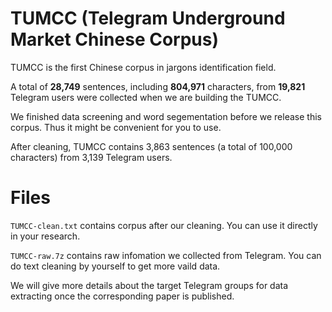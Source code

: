 # TUMCC (Telegram Underground Market Chinese Corpus)

 TUMCC is the first Chinese corpus in jargons identification field. 

A total of **28,749** sentences, including **804,971** characters, from **19,821** Telegram users were collected when we are building the TUMCC.

We finished data screening and word segementation before we release this corpus. Thus it might be convenient for you to use.

After cleaning, TUMCC contains 3,863 sentences (a total of 100,000 characters) from 3,139 Telegram users.

# Files

``TUMCC-clean.txt`` contains corpus after our cleaning. You can use it directly in your research.

``TUMCC-raw.7z`` contains raw infomation we collected from Telegram. You can do text cleaning by yourself to get more vaild data.

We will give more details about the target Telegram groups for data extracting once the corresponding paper is published.
